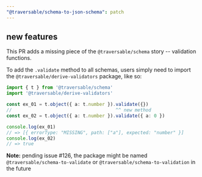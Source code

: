 ```yaml
---
"@traversable/schema-to-json-schema": patch
---
```


## new features

This PR adds a missing piece of the `@traversable/schema` story -- validation functions.

To add the `.validate` method to all schemas, users simply need to import the `@traversable/derive-validators` package, like so:

```typescript
import { t } from '@traversable/schema'
import '@traversable/derive-validators'

const ex_01 = t.object({ a: t.number }).validate({})
//                                      ^^ new method
const ex_02 = t.object({ a: t.number }).validate({ a: 0 })

console.log(ex_01)
// => [{ errorType: "MISSING", path: ["a"], expected: "number" }]
console.log(ex_02)
// => true
```

**Note:** pending issue #126, the package might be named `@traversable/schema-to-validate` or `@traversable/schema-to-validation` in the future
